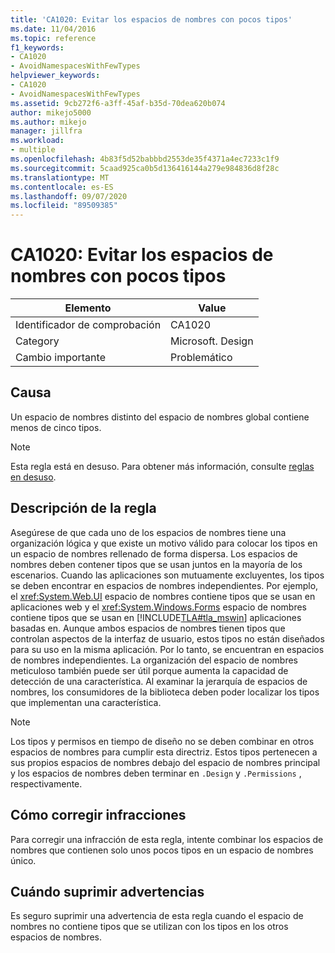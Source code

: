 ```yaml
---
title: 'CA1020: Evitar los espacios de nombres con pocos tipos'
ms.date: 11/04/2016
ms.topic: reference
f1_keywords:
- CA1020
- AvoidNamespacesWithFewTypes
helpviewer_keywords:
- CA1020
- AvoidNamespacesWithFewTypes
ms.assetid: 9cb272f6-a3ff-45af-b35d-70dea620b074
author: mikejo5000
ms.author: mikejo
manager: jillfra
ms.workload:
- multiple
ms.openlocfilehash: 4b83f5d52babbbd2553de35f4371a4ec7233c1f9
ms.sourcegitcommit: 5caad925ca0b5d136416144a279e984836d8f28c
ms.translationtype: MT
ms.contentlocale: es-ES
ms.lasthandoff: 09/07/2020
ms.locfileid: "89509385"
---
```

# <a name="ca1020-avoid-namespaces-with-few-types"></a>CA1020: Evitar los espacios de nombres con pocos tipos

|Elemento|Value|
|-|-|
|Identificador de comprobación|CA1020|
|Category|Microsoft. Design|
|Cambio importante|Problemático|

## <a name="cause"></a>Causa

Un espacio de nombres distinto del espacio de nombres global contiene menos de cinco tipos.

> [!NOTE]
> Esta regla está en desuso. Para obtener más información, consulte [reglas en desuso](fxcop-unported-deprecated-rules.md).

## <a name="rule-description"></a>Descripción de la regla

Asegúrese de que cada uno de los espacios de nombres tiene una organización lógica y que existe un motivo válido para colocar los tipos en un espacio de nombres rellenado de forma dispersa. Los espacios de nombres deben contener tipos que se usan juntos en la mayoría de los escenarios. Cuando las aplicaciones son mutuamente excluyentes, los tipos se deben encontrar en espacios de nombres independientes. Por ejemplo, el <xref:System.Web.UI> espacio de nombres contiene tipos que se usan en aplicaciones web y el <xref:System.Windows.Forms> espacio de nombres contiene tipos que se usan en [!INCLUDE[TLA#tla_mswin](../code-quality/includes/tlasharptla_mswin_md.md)] aplicaciones basadas en. Aunque ambos espacios de nombres tienen tipos que controlan aspectos de la interfaz de usuario, estos tipos no están diseñados para su uso en la misma aplicación. Por lo tanto, se encuentran en espacios de nombres independientes. La organización del espacio de nombres meticuloso también puede ser útil porque aumenta la capacidad de detección de una característica. Al examinar la jerarquía de espacios de nombres, los consumidores de la biblioteca deben poder localizar los tipos que implementan una característica.

> [!NOTE]
> Los tipos y permisos en tiempo de diseño no se deben combinar en otros espacios de nombres para cumplir esta directriz. Estos tipos pertenecen a sus propios espacios de nombres debajo del espacio de nombres principal y los espacios de nombres deben terminar en `.Design` y `.Permissions` , respectivamente.

## <a name="how-to-fix-violations"></a>Cómo corregir infracciones

Para corregir una infracción de esta regla, intente combinar los espacios de nombres que contienen solo unos pocos tipos en un espacio de nombres único.

## <a name="when-to-suppress-warnings"></a>Cuándo suprimir advertencias

Es seguro suprimir una advertencia de esta regla cuando el espacio de nombres no contiene tipos que se utilizan con los tipos en los otros espacios de nombres.
